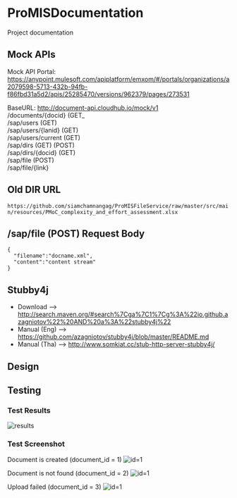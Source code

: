 # ProMISDocumentation

Project documentation

## Mock APIs

Mock API Portal:
https://anypoint.mulesoft.com/apiplatform/emxom/#/portals/organizations/a2079598-5713-432b-94fb-f86fbd31a5d2/apis/25285470/versions/962379/pages/273531

BaseURL:
http://document-api.cloudhub.io/mock/v1  
/documents/{docid} (GET_  
/sap/users (GET)  
/sap/users/{lanid} (GET)  
/sap/users/current (GET)  
/sap/dirs (GET) (POST)  
/sap/dirs/{docid} (GET)  
/sap/file (POST)  
/sap/file/{link}  

## Old DIR URL
`https://github.com/siamchamnangag/ProMISFileService/raw/master/src/main/resources/PMoC_complexity_and_effort_assessment.xlsx`

## /sap/file (POST) Request Body

```
{
  "filename":"docname.xml",
  "content":"content stream"
}
```

## Stubby4j

- Download --> http://search.maven.org/#search%7Cga%7C1%7Cg%3A%22io.github.azagniotov%22%20AND%20a%3A%22stubby4j%22
- Manual (Eng) --> https://github.com/azagniotov/stubby4j/blob/master/README.md
- Manual (Tha) --> http://www.somkiat.cc/stub-http-server-stubby4j/

## Design

## Testing

### Test Results
![results](http://imgur.com/8uQj6Or.png)

### Test Screenshot

Document is created (document_id = 1)
![id=1](http://imgur.com/WIiizJ0.png)

Document is not found (document_id = 2)
![id=1](http://imgur.com/qtoyrmO.png)

Upload failed (document_id = 3)
![id=1](http://imgur.com/0QlvWf6.png)
